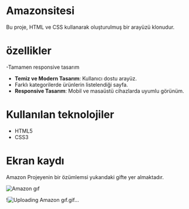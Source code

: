 # Amazonsitesi

Bu proje, HTML ve CSS kullanarak oluşturulmuş bir arayüzü klonudur.
# özellikler

-Tamamen  responsive tasarım
- **Temiz ve Modern Tasarım**: Kullanıcı dostu arayüz.
-  Farklı kategorilerde ürünlerin listelendiği sayfa.
- **Responsive Tasarım**: Mobil ve masaüstü cihazlarda uyumlu görünüm.


# Kullanılan teknolojiler

- HTML5
- CSS3
# Ekran kaydı
Amazon Projeyenin bir özümlemsi yukarıdaki gifte yer almaktadır.

![Amazon gıf](https://github.com/user-attachments/assets/d51f5060-046d-4ace-a559-e7668ca472fb)

!![Uploading Amazon gıf.gif…]()





